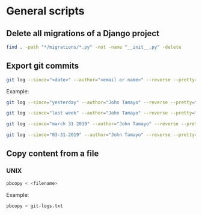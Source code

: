 # General scripts

## Delete all migrations of a Django project

```sh
find . -path "*/migrations/*.py" -not -name "__init__.py" -delete
```

## Export git commits

```sh
git log --since="<date>" --author="<email or name>" --reverse --pretty=format:"%h,%an,%ar,%s" > <filename>
```

Example:

```sh
git log --since="yesterday" --author="John Tamayo" --reverse --pretty=format:"- %s" > git-logs.txt
```

```sh
git log --since="last week" --author="John Tamayo" --reverse --pretty=format:"- %s" > git-logs.txt
```

```sh
git log --since="march 31 2019" --author="John Tamayo" --reverse --pretty=format:"- %s" > git-logs.txt
```

```sh
git log --since="03-31-2019" --author="John Tamayo" --reverse --pretty=format:"- %s" > git-logs.txt
```

## Copy content from a file

### UNIX

```sh
pbcopy < <filename>
```

Example:

```sh
pbcopy < git-logs.txt
```